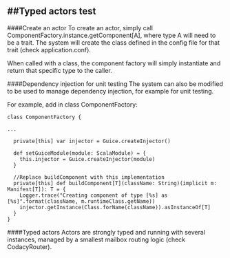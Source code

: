 ##Typed actors test
---

####Create an actor
To create an actor, simply call ComponentFactory.instance.getComponent[A], where type A will need to be a trait. The system will create the class defined in the config file for that trait (check application.conf).

When called with a class, the component factory will simply instantiate and return that specific type to the caller.

####Dependency injection for unit testing
The system can also be modified to be used to manage dependency injection, for example for unit testing.

For example, add in class ComponentFactory:

    class ComponentFactory {

    ...

      private[this] var injector = Guice.createInjector()

      def setGuiceModule(module: ScalaModule) = {
        this.injector = Guice.createInjector(module)
      }

      //Replace buildComponent with this implementation
      private[this] def buildComponent[T](className: String)(implicit m: Manifest[T]): T = {
        Logger.trace("Creating component of type [%s] as [%s]".format(className, m.runtimeClass.getName))
        injector.getInstance(Class.forName(className)).asInstanceOf[T]
      }
    }

####Typed actors
Actors are strongly typed and running with several instances, managed by a smallest mailbox routing logic (check CodacyRouter).

